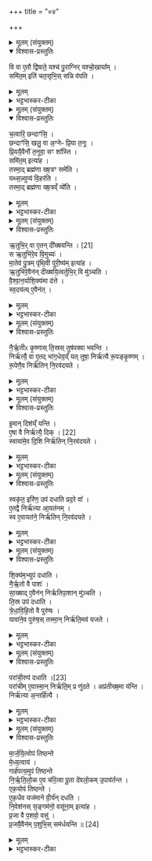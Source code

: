 +++
title = "०४"

+++


<details><summary>मूलम् (संयुक्तम्)</summary>

वि वा ए॒तौ द्वि॑षाते॒ यश्च॑ पु॒राग्निर्यश्चो॒खाया॒ꣳ॒ समि॑त॒मिति॑ चत॒सृभि॒स्सन्नि व॑पति
</details>

<details open><summary>विश्वास-प्रस्तुतिः</summary>

वि वा ए॒तौ द्वि॑षाते॒ यश्च॑ पु॒राग्निर् यश्चो॒खाया᳚म् ।   
समि॑त॒म् इति॑ चत॒सृभि॒स् सन्नि व॑पति ।  
</details>

<details><summary>मूलम्</summary>

वि वा ए॒तौ द्वि॑षाते॒ यश्च॑ पु॒राग्निर् यश्चो॒खाया᳚म् ।   
समि॑त॒म् इति॑ चत॒सृभि॒स् सन्नि व॑पति ।  
</details>

<details><summary>भट्टभास्कर-टीका</summary>

1वि वा इत्यादि ॥ पुरातनो गार्हपत्याग्निः प्रतिसमेधीयः उख्योऽन्यः । एतौ सह न्युप्यमानौ द्विषाते । तस्मात् 'समितं' इति चतसृभिः संनिवपति । एतदुक्तं भवति - उख्यमध्वर्युरादत्ते । प्रतिसमेधनीयं प्रतिप्रस्थाता । तौ पुरस्तात् प्रत्यञ्चौ गार्हपत्यचितौ अग्नी संनिवपत इति ॥
</details>

<details><summary>मूलम् (संयुक्तम्)</summary>

च॒त्वारि॒ छन्दाꣳ॑सि॒ छन्दाꣳ॑सि॒ खलु॒ वा अ॒ग्नेᳶ प्रि॒या त॒नूᳶ प्रि॒ययै॒वैनौ॑ त॒नुवा॒ सꣳ शा᳚स्ति॒ समि॑त॒मित्या॑ह॒ तस्मा॒द्ब्रह्म॑णा ख्ष॒त्रꣳ समे॑ति॒ यथ्स॒न्न्युप्य॑ वि॒हर॑ति॒ तस्मा॒द्ब्रह्म॑णा ख्ष॒त्रव्ँव्ये᳚त्य्
</details>

<details open><summary>विश्वास-प्रस्तुतिः</summary>

च॒त्वारि॒ छन्दाꣳ॑सि॒ ।   
छन्दाꣳ॑सि॒ खलु॒ वा अ॒ग्नेᳶ प्रि॒या त॒नूः ।  
प्रि॒ययै॒वैनौ॑ त॒नुवा॒ सꣳ शा᳚स्ति ।  
समि॑त॒म् इत्या॑ह ।  
तस्मा॒द् ब्रह्म॑णा ख्ष॒त्रꣳ समे॑ति ।  
यथ्स॒न्न्युप्य॑ वि॒हर॑ति ।  
तस्मा॒द् ब्रह्म॑णा ख्ष॒त्रव्ँ व्ये᳚ति ।  
</details>

<details><summary>मूलम्</summary>

च॒त्वारि॒ छन्दाꣳ॑सि॒ ।   
छन्दाꣳ॑सि॒ खलु॒ वा अ॒ग्नेᳶ प्रि॒या त॒नूः ।  
प्रि॒ययै॒वैनौ॑ त॒नुवा॒ सꣳ शा᳚स्ति ।  
समि॑त॒म् इत्या॑ह ।  
तस्मा॒द् ब्रह्म॑णा ख्ष॒त्रꣳ समे॑ति ।  
यथ्स॒न्न्युप्य॑ वि॒हर॑ति ।  
तस्मा॒द् ब्रह्म॑णा ख्ष॒त्रव्ँ व्ये᳚ति ।  
</details>

<details><summary>भट्टभास्कर-टीका</summary>

2चत्वारीत्यीदि ॥ गतम् । तस्मादिति । अग्न्योः सुसङ्गतत्वेन ब्रह्मक्षत्रयोः सुसङ्गतत्वम् । व्येतीति । संन्युप्य सह न्युप्य विहरणात् ब्रह्माधीनप्रकाशं पृथक्त्वेन स्थितं क्षत्रमिति ॥
</details>

<details><summary>मूलम् (संयुक्तम्)</summary>

ऋ॒तुभिः॑ [21]  
वा ए॒तन्दी᳚ख्षयन्ति॒ स ऋ॒तुभि॑रे॒व वि॒मुच्यो॑ मा॒तेव॑ पु॒त्रम्पृ॑थि॒वी पु॑री॒ष्य॑मित्या॑ह॒र्तुभि॑रे॒वैन॑न्दीख्षयि॒त्वर्तुभि॒र्वि मु॑ञ्चति वैश्वान॒र्या शि॒क्य॑मा द॑त्ते स्व॒दय॑त्ये॒वैन॑न्
</details>

<details open><summary>विश्वास-प्रस्तुतिः</summary>

ऋ॒तुभि॒र्  वा ए॒तन् दी᳚ख्षयन्ति । [21]  
स ऋ॒तुभि॑रे॒व वि॒मुच्यः॑ ।  
मा॒तेव॑ पु॒त्रम् पृ॑थि॒वी पु॑री॒ष्य॑म् इत्या॑ह ।  
ऋ॒तुभि॑रे॒वैन॑न् दीख्षयि॒त्वर्तुभि॒र् वि मु॑ञ्चति ।  
वै॒श्वा॒न॒र्याशि॒क्य॑मा द॑त्ते ।  
स्व॒दय॑त्य् ए॒वैन॑त् ।  
</details>

<details><summary>मूलम्</summary>

ऋ॒तुभि॒र्  वा ए॒तन् दी᳚ख्षयन्ति । [21]  
स ऋ॒तुभि॑रे॒व वि॒मुच्यः॑ ।  
मा॒तेव॑ पु॒त्रम् पृ॑थि॒वी पु॑री॒ष्य॑म् इत्या॑ह ।  
ऋ॒तुभि॑रे॒वैन॑न् दीख्षयि॒त्वर्तुभि॒र् वि मु॑ञ्चति ।  
वै॒श्वा॒न॒र्याशि॒क्य॑मा द॑त्ते ।  
स्व॒दय॑त्य् ए॒वैन॑त् ।  
</details>

<details><summary>भट्टभास्कर-टीका</summary>

3ऋतुभिर्वा इत्यादि ॥ यथोक्तं 'षड्भिर्दीक्षयति' इत्यादि । स इदानीं ऋतुभिरेव विमुच्यः विमोक्तव्यः । छान्दसः क्विप् । तस्मात् 'मातेव पुत्रं' इति शिक्यात् उखां निरूहति । अग्नियजमानयोरभेद उपचर्यते । ऋतुभिरेव कृतदीक्षस्य ऋतुभिरेव विमोकः कृतो भवति 'ऋतुभिः सविदानः' इति दर्शनात् । संवेदनमैकमत्यम् । स्वदयत्येवेति । वैश्वानरसम्बन्धात् स्वाद्वेव करोत्येनच्छिक्यं यजमानस्य ॥
</details>

<details><summary>मूलम् (संयुक्तम्)</summary>

नैर्ऋ॒तीᳵ कृ॒ष्णास्ति॒स्रस्तुष॑पक्वा भवन्ति॒ निर्ऋ॑त्यै॒ वा ए॒तद्भा॑ग॒धेय॒य्ँयत्तुषा॒ निर्ऋ॑त्यै रू॒पङ्कृ॒ष्णꣳ रू॒पेणै॒व निर्ऋ॑तिन्नि॒रव॑दयत
</details>

<details open><summary>विश्वास-प्रस्तुतिः</summary>

नै॒र्ऋ॒तीᳵ कृ॒ष्णास् ति॒स्रस् तुष॑पक्वा भवन्ति ।   
निर्ऋ॑त्यै॒ वा ए॒तद् भा॑ग॒धेय॒य्ँ यत् तुषा॒ निर्ऋ॑त्यै रू॒पङ्कृ॒ष्णम् ।  
रू॒पेणै॒व निर्ऋ॑तिन् नि॒रव॑दयते ।  
</details>

<details><summary>मूलम्</summary>

नै॒र्ऋ॒तीᳵ कृ॒ष्णास् ति॒स्रस् तुष॑पक्वा भवन्ति ।   
निर्ऋ॑त्यै॒ वा ए॒तद् भा॑ग॒धेय॒य्ँ यत् तुषा॒ निर्ऋ॑त्यै रू॒पङ्कृ॒ष्णम् ।  
रू॒पेणै॒व निर्ऋ॑तिन् नि॒रव॑दयते ।  
</details>

<details><summary>भट्टभास्कर-टीका</summary>

4नैरृतीरित्यादि ॥ नैरृत्यः । पूर्ववत्पूर्वसवर्णदीर्घत्वम् । तिस्र इति । 'तिसृभ्यो जसः' इति उदात्तत्वम् । तुषैः पक्वाः तुषपक्वाः । तृतीयायाः पूर्वपदप्रकृतिस्वरत्वम् । निरृत्या इति षष्ठ्यर्थे चतुर्थी । निरवदयत इति । निपूर्वात्सा(?) निस्सारयति । रूपेणेति । रूपानुसारेण गच्छति ॥
</details>

<details><summary>मूलम् (संयुक्तम्)</summary>

इ॒मान्दिश॑य्ँयन्त्ये॒षा [22]  
वै निर्ऋ॑त्यै॒ दिख्स्वाया॑मे॒व दि॒शि निर्ऋ॑तिन्नि॒रव॑दयते॒
</details>

<details open><summary>विश्वास-प्रस्तुतिः</summary>

इ॒मान् दिश॑य्ँ यन्ति ।  
ए॒षा  वै निर्ऋ॑त्यै॒ दिक् । [22]   
स्वाया॑मे॒व दि॒शि निर्ऋ॑तिन् नि॒रव॑दयते ।  
</details>

<details><summary>मूलम्</summary>

इ॒मान् दिश॑य्ँ यन्ति ।  
ए॒षा  वै निर्ऋ॑त्यै॒ दिक् । [22]   
स्वाया॑मे॒व दि॒शि निर्ऋ॑तिन् नि॒रव॑दयते ।  
</details>

<details><summary>भट्टभास्कर-टीका</summary>

5इमामिति ॥ दक्षिणापरामङ्गुल्या निर्दिशति । एषा वा इत्यादि । गतम् ॥
</details>

<details><summary>मूलम् (संयुक्तम्)</summary>

स्वकृ॑त॒ इरि॑ण॒ उप॑ दधाति प्रद॒रे वै॒तद्वै निर्ऋ॑त्या आ॒यत॑न॒॒ स्व ए॒वायत॑ने॒ निर्ऋ॑तिन्नि॒रव॑दयते
</details>

<details open><summary>विश्वास-प्रस्तुतिः</summary>

स्वकृ॑त॒ इरि॑ण॒ उप॑ दधाति प्रद॒रे वा᳚ ।   
ए॒तद्वै निर्ऋ॑त्या आ॒यत॑नम् ।  
स्व ए॒वायत॑ने॒ निर्ऋ॑तिन् नि॒रव॑दयते ।  
</details>

<details><summary>मूलम्</summary>

स्वकृ॑त॒ इरि॑ण॒ उप॑ दधाति प्रद॒रे वा᳚ ।   
ए॒तद्वै निर्ऋ॑त्या आ॒यत॑नम् ।  
स्व ए॒वायत॑ने॒ निर्ऋ॑तिन् नि॒रव॑दयते ।  
</details>

<details><summary>भट्टभास्कर-टीका</summary>

6स्वकृत इरिण इति ॥ नैसर्गिकमूषरम् । प्रदरो भूमिबिलम् । तत्र तास्तिस्र इष्टका उपदधाति ॥
</details>

<details><summary>मूलम् (संयुक्तम्)</summary>

शि॒क्य॑म॒भ्युप॑ दधाति नैर्ऋ॒तो वै पाश॑स्सा॒ख्षादे॒वैन॑न्निर्ऋतिपा॒शान्मु॑ञ्चति ति॒स्र उप॑ दधाति त्रेधाविहि॒तो वै पुरु॑षो॒ यावा॑ने॒व पुरु॑ष॒स्तस्मा॒न्निर्ऋ॑ति॒मव॑ यजते॒
</details>

<details open><summary>विश्वास-प्रस्तुतिः</summary>

शि॒क्य॑म॒भ्युप॑ दधाति ।   
नै॒र्ऋ॒तो वै पाशः॑ ।  
सा॒ख्षाद् ए॒वैन॑न् निर्ऋतिपा॒शान् मु॑ञ्चति ।  
ति॒स्र उप॑ दधाति ।  
त्रे॒धा॒वि॒हि॒तो वै पुरु॑षः ।   
यावा॑ने॒व पुरु॑ष॒स् तस्मा॒न् निर्ऋ॑ति॒मव॑ यजते ।  
</details>

<details><summary>मूलम्</summary>

शि॒क्य॑म॒भ्युप॑ दधाति ।   
नै॒र्ऋ॒तो वै पाशः॑ ।  
सा॒ख्षाद् ए॒वैन॑न् निर्ऋतिपा॒शान् मु॑ञ्चति ।  
ति॒स्र उप॑ दधाति ।  
त्रे॒धा॒वि॒हि॒तो वै पुरु॑षः ।   
यावा॑ने॒व पुरु॑ष॒स् तस्मा॒न् निर्ऋ॑ति॒मव॑ यजते ।  
</details>

<details><summary>भट्टभास्कर-टीका</summary>

7शिक्यमिति ॥ शिक्यसमीपे पराचीरुपदधाति 'नमस्सुते निरृते' इति तिसृभिः । तिस्र इति स्रादेशोन्तोदात्त इष्यते । 'उदात्तयणः' इति शस उदात्तत्वम् । त्रेधेति । त्रिभिः देहभागैः ऊर्ध्वाधोमध्यभागैः ॥
</details>

<details><summary>मूलम् (संयुक्तम्)</summary>

परा॑ची॒रुप॑ [23]  
द॒धा॒ति॒ परा॑चीमे॒वास्मा॒न्निर्ऋ॑ति॒म्प्र णु॑द॒तेऽप्र॑तीख्ष॒मा य॑न्ति॒ निर्ऋ॑त्या अ॒न्तर्हि॑त्यै
</details>

<details open><summary>विश्वास-प्रस्तुतिः</summary>

परा॑ची॒रुप॑ दधाति ।[23]  
परा॑चीम् ए॒वास्मा॒न् निर्ऋ॑ति॒म् प्र णु॑दते ।
अप्र॑तीख्ष॒मा य॑न्ति ।  
निर्ऋ॑त्या अ॒न्तर्हि॑त्यै ।  
</details>

<details><summary>मूलम्</summary>

परा॑ची॒रुप॑ दधाति ।[23]  
परा॑चीम् ए॒वास्मा॒न् निर्ऋ॑ति॒म् प्र णु॑दते ।
अप्र॑तीख्ष॒मा य॑न्ति ।  
निर्ऋ॑त्या अ॒न्तर्हि॑त्यै ।  
</details>

<details><summary>भट्टभास्कर-टीका</summary>

8पराचीरिति ॥ प्रत्यग्र इति । पराचीमिति । अपुनरावृत्ताम् । अप्रतीक्षमिति । पृष्ठतः प्रतिनिवृत्तां रक्षणमकुर्वन्तः आगच्छन्ति । आभीक्ष्ण्ये णमुल् । अन्तर्हीत्या इति । "अन्तरपरिग्रह' इति गतित्वात् 'तादौ च' इति गतेः प्रकृतिस्वत्वम् ॥
</details>

<details><summary>मूलम् (संयुक्तम्)</summary>

मार्जयि॒त्वोप॑ तिष्ठन्ते मेध्य॒त्वाय॒ गार्ह॑पत्य॒मुप॑ तिष्ठन्ते निर्ऋतिलो॒क ए॒व च॑रि॒त्वा पू॒ता दे॑वलो॒कमु॒पाव॑र्तन्त॒ एक॒योप॑ तिष्ठन्त एक॒धैव यज॑माने वी॒र्य॑न्दधति नि॒वेश॑नस्स॒ङ्गम॑नो॒ वसू॑ना॒मित्या॑ह प्र॒जा वै प॒शवो॒ वसु॑ प्र॒जयै॒वैन॑म्प॒शुभि॒स्सम॑र्धयन्ति ॥ [24]  
</details>

<details open><summary>विश्वास-प्रस्तुतिः</summary>

मा॒र्ज॒यि॒त्वोप॑ तिष्ठन्ते   
मे॒ध्य॒त्वाय॑ ।  
गार्ह॑पत्य॒मुप॑ तिष्ठन्ते   
नि॒र्ऋ॒ति॒लो॒क ए॒व च॑रि॒त्वा पू॒ता दे॑वलो॒कम् उ॒पाव॑र्तन्त ।  
एक॒योप॑ तिष्ठन्ते ।  
ए॒क॒धैव यज॑माने वी॒र्य॑न् दधति ।  
नि॒वेश॑नस् स॒ङ्गम॑नो॒ वसू॑ना॒म् इत्या॑ह ।  
प्र॒जा वै प॒शवो॒ वसु॑ ।  
प्र॒जयै॒वैन॑म् प॒शुभि॒स् सम॑र्धयन्ति ॥ [24]  
</details>

<details><summary>मूलम्</summary>

मा॒र्ज॒यि॒त्वोप॑ तिष्ठन्ते   
मे॒ध्य॒त्वाय॑ ।  
गार्ह॑पत्य॒मुप॑ तिष्ठन्ते   
नि॒र्ऋ॒ति॒लो॒क ए॒व च॑रि॒त्वा पू॒ता दे॑वलो॒कम् उ॒पाव॑र्तन्त ।  
एक॒योप॑ तिष्ठन्ते ।  
ए॒क॒धैव यज॑माने वी॒र्य॑न् दधति ।  
नि॒वेश॑नस् स॒ङ्गम॑नो॒ वसू॑ना॒म् इत्या॑ह ।  
प्र॒जा वै प॒शवो॒ वसु॑ ।  
प्र॒जयै॒वैन॑म् प॒शुभि॒स् सम॑र्धयन्ति ॥ [24]  
</details>

<details><summary>भट्टभास्कर-टीका</summary>

9मार्जयित्वोप तिष्ठन्ते इति ॥ 'असुन्वन्तं' इति द्वाभ्यां निर्ऋतिमुपतिष्ठते । गार्हपत्यमिति । 'निवेशनः' इत्येतया । निर्ऋतिलोक एवेत्यादि । गतम् ॥

इति पञ्चमे द्वितीये चतुर्थोनुवाकः ॥  
</details>
